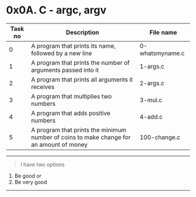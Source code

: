 # 0x0A. C - argc, argv

| Task no | Description                                                                             | File name       |
| ------- | --------------------------------------------------------------------------------------- | --------------- |
| 0       | A program that prints its name, followed by a new line                                  | 0-whatsmyname.c |
| 1       | A program that prints the number of arguments passed into it                            | 1-args.c        |
| 2       | A program that prints all arguments it receives                                         | 2-args.c        |
| 3       | A program that multiplies two numbers                                                   | 3-mul.c         |
| 4       | A program that adds positive numbers                                                    | 4-add.c         |
| 5       | A program that prints the minimum number of coins to make change for an amount of money | 100-change.c    |

---

> I have two options

1. Be good
   or
2. Be very good

---
